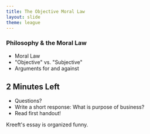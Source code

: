 ```yaml
---
title: The Objective Moral Law
layout: slide
theme: league
---
```


<section><!--Syllabus begin-->
<section data-background="http://cdn.bloody-disgusting.com/wp-content/uploads/2015/03/Sunshine.jpg" data-markdown><!--Intro slide begin-->

# Philosophy & the Moral Law

</section> <!--Intro slide end-->
<section data-markdown> 

* Moral Law
* "Objective" vs. "Subjective"
* Arguments for and against

</section><section data-markdown>



## 2 Minutes Left
* Questions?
* Write a short response: What is purpose of business?
* Read first handout! 

Kreeft's essay is organized funny.

</section>
</section> <!--Friday, Intro end-->
